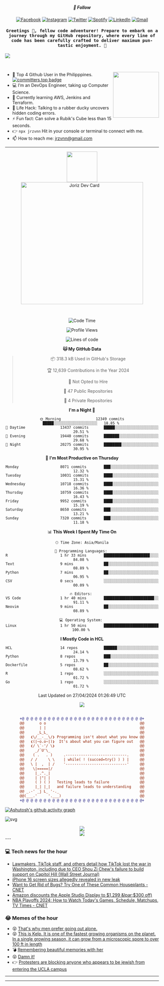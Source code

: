 <h5 align="center">💬 Follow</h5>
<div align="center">

[![Facebook](https://img.shields.io/badge/Facebook-%231877F2.svg?style=for-the-badge&logo=Facebook&logoColor=white)](https://www.facebook.com/Horisyo/)
[![Instagram](https://img.shields.io/badge/Instagram-%23E4405F.svg?style=for-the-badge&logo=Instagram&logoColor=white)](https://www.instagram.com/jrzvnn_/)
[![Twitter](https://img.shields.io/badge/Twitter-%231DA1F2.svg?style=for-the-badge&logo=Twitter&logoColor=white)](https://twitter.com/jrz_studies)
[![Spotify](https://img.shields.io/badge/Spotify-%231ED760.svg?style=for-the-badge&logo=Spotify&logoColor=white)](https://open.spotify.com/user/217td4qrc6mzqjodfalmzjpdi?si=b93099b9078c4ccb)
[![LinkedIn](https://img.shields.io/badge/LinkedIn-%230077B5.svg?style=for-the-badge&logo=LinkedIn&logoColor=white)](https://www.linkedin.com/in/jrz-vnn/)
[![Gmail](https://img.shields.io/badge/Gmail-D14836?style=for-the-badge&logo=gmail&logoColor=white)](mailto:jrzvnn@gmail.com)

</div>
<h4 align="center"><samp>Greetings 👋, fellow code adventurer! Prepare to embark on a journey through my GitHub repository, where every line of code has been carefully crafted to deliver maximum pun-tastic enjoyment. 🚀 </samp></h4>

<!--horizontal divider(gradiant)-->
<img src="https://user-images.githubusercontent.com/73097560/115834477-dbab4500-a447-11eb-908a-139a6edaec5c.gif">

&nbsp; 

<img align='right' src='https://github.com/Rishit-dagli/Rishit-dagli/blob/master/images/octocat-anime.gif' width='150"'>

- 🚀 Top 4 Github User in the Philipppines. [![committers.top badge](https://user-badge.committers.top/philippines/jrzvnn.svg)](https://user-badge.committers.top/philippines/USERNAME)
- 💻 I’m an DevOps Engineer, taking up Computer Science.
- 🤖 Currently learning AWS, Jenkins and Terraform.
- 🎯 Life Hack: Talking to a rubber ducky uncovers hidden coding errors.
- ⚡ Fun fact: Can solve a Rubik's Cube less than 15 seconds.
- 👉 `npx jrzvnn` Hit in your console or terminal to connect with me.
- 📫 How to reach me: jrzvnn@gmail.com

---

<!--🖼️OCTOCAT-->
<p align="center">

<img src="https://media.giphy.com/media/IP7sarl7C5lSFCw9rG/giphy.gif"  width="100px" height="100px">
<br />
<a href="https://app.daily.dev/jorizvillanueva"><img src="https://github.com/jrzvnn/jrzvnn/blob/main/devcard.svg" width="400" alt="Joriz Dev Card"/></a>
</p>

<br />
<div align="center">

<!--START_SECTION:waka-->
![Code Time](http://img.shields.io/badge/Code%20Time-250%20hrs%2038%20mins-blue)

![Profile Views](http://img.shields.io/badge/Profile%20Views-162-blue)

![Lines of code](https://img.shields.io/badge/From%20Hello%20World%20I%27ve%20Written-1.6%20million%20lines%20of%20code-blue)

**🐱 My GitHub Data** 

> 📦 318.3 kB Used in GitHub's Storage 
 > 
> 🏆 12,639 Contributions in the Year 2024
 > 
> 🚫 Not Opted to Hire
 > 
> 📜 47 Public Repositories 
 > 
> 🔑 4 Private Repositories 
 > 
**I'm a Night 🦉** 

```text
🌞 Morning                12349 commits       █████░░░░░░░░░░░░░░░░░░░░   18.85 % 
🌆 Daytime                13437 commits       █████░░░░░░░░░░░░░░░░░░░░   20.51 % 
🌃 Evening                19440 commits       ███████░░░░░░░░░░░░░░░░░░   29.68 % 
🌙 Night                  20275 commits       ████████░░░░░░░░░░░░░░░░░   30.95 % 
```
📅 **I'm Most Productive on Thursday** 

```text
Monday                   8071 commits        ███░░░░░░░░░░░░░░░░░░░░░░   12.32 % 
Tuesday                  10031 commits       ████░░░░░░░░░░░░░░░░░░░░░   15.31 % 
Wednesday                10718 commits       ████░░░░░░░░░░░░░░░░░░░░░   16.36 % 
Thursday                 10759 commits       ████░░░░░░░░░░░░░░░░░░░░░   16.43 % 
Friday                   9952 commits        ████░░░░░░░░░░░░░░░░░░░░░   15.19 % 
Saturday                 8650 commits        ███░░░░░░░░░░░░░░░░░░░░░░   13.21 % 
Sunday                   7320 commits        ███░░░░░░░░░░░░░░░░░░░░░░   11.18 % 
```


📊 **This Week I Spent My Time On** 

```text
🕑︎ Time Zone: Asia/Manila

💬 Programming Languages: 
R                        1 hr 33 mins        █████████████████████░░░░   84.08 % 
Text                     9 mins              ██░░░░░░░░░░░░░░░░░░░░░░░   08.89 % 
Python                   7 mins              ██░░░░░░░░░░░░░░░░░░░░░░░   06.95 % 
CSV                      0 secs              ░░░░░░░░░░░░░░░░░░░░░░░░░   00.09 % 

🔥 Editors: 
VS Code                  1 hr 40 mins        ███████████████████████░░   91.11 % 
Neovim                   9 mins              ██░░░░░░░░░░░░░░░░░░░░░░░   08.89 % 

💻 Operating System: 
Linux                    1 hr 50 mins        █████████████████████████   100.00 % 
```

**I Mostly Code in HCL** 

```text
HCL                      14 repos            ██████░░░░░░░░░░░░░░░░░░░   24.14 % 
Python                   8 repos             ███░░░░░░░░░░░░░░░░░░░░░░   13.79 % 
Dockerfile               5 repos             ██░░░░░░░░░░░░░░░░░░░░░░░   08.62 % 
R                        1 repo              ░░░░░░░░░░░░░░░░░░░░░░░░░   01.72 % 
Go                       1 repo              ░░░░░░░░░░░░░░░░░░░░░░░░░   01.72 % 
```




 Last Updated on 27/04/2024 01:26:49 UTC
<!--END_SECTION:waka-->

<img src="https://wakatime.com/share/@jrzvnn/70a4618c-7cd9-4016-b7b9-eabe75c837ee.svg">

<br />
<br />

```diff
+@ @ @ @ @ @ @ @ @ @ @ @ @ @ @ @ @ @ @ @ @ @ @ @ @ @ @ @+
@@       o o                                           @@
@@       | |                                           @@
@@      _L_L_                                          @@
@@   ❮\/__-__\/❯ Programming isn't about what you know @@
@@   ❮(|~o.o~|)❯  It's about what you can figure out   @@
@@   ❮/ \`-'/ \❯                                       @@
@@     _/`U'\_                                         @@
@@    ( .   . )     .----------------------------.     @@
@@   / /     \ \    | while( ! (succed=try() ) ) |     @@
@@   \ |  ,  | /    '----------------------------'     @@
@@    \|=====|/                                        @@
@@     |_.^._|                                         @@
@@     | |"| |                                         @@
@@     ( ) ( )   Testing leads to failure              @@
@@     |_| |_|   and failure leads to understanding    @@
@@ _.-' _j L_ '-._                                     @@
@@(___.'     '.___)                                    @@
+@ @ @ @ @ @ @ @ @ @ @ @ @ @ @ @ @ @ @ @ @ @ @ @ @ @ @ @+

```

</div>




[![Ashutosh's github activity graph](https://github-readme-activity-graph.vercel.app/graph?username=jrzvnn&theme=github-compact)](https://github.com/ashutosh00710/github-readme-activity-graph)


![svg](profile-3d-contrib/profile-night-green.svg)

<div align="center">
<img src="https://github.com/jrzvnn/jrzvnn/blob/output/github-snake-dark.svg">
</div>

<div align=center>
<img align=center src=https://metrics.lecoq.io/jrzvnn?template=classic&isocalendar=1&languages=1&achievements=1&base=header%2C%20activity%2C%20community%2C%20repositories%2C%20metadata&base.indepth=false&base.hireable=false&base.skip=false&isocalendar=false&isocalendar.duration=full-year&languages=false&languages.limit=8&languages.threshold=0%25&languages.other=false&languages.colors=github&languages.sections=most-used&languages.indepth=false&languages.analysis.timeout=15&languages.analysis.timeout.repositories=7.5&languages.categories=markup%2C%20programming&languages.recent.categories=markup%2C%20programming&languages.recent.load=300&languages.recent.days=14&achievements=false&achievements.threshold=C&achievements.secrets=true&achievements.display=detailed&achievements.limit=0&config.timezone=Asia%2FManila)
</div>
<div align="left">
---

### 💻 Tech news for the hour

<!-- TECH:START -->
 - [Lawmakers, TikTok staff, and others detail how TikTok lost the war in Washington, including due to CEO Shou Zi Chew&#39;s failure to build support on Capitol Hill &lpar;Wall Street Journal&rpar;](http://www.techmeme.com/240428/p6#a240428p6)
 - [iPhone 16 screen sizes allegedly revealed in new leak](https://appleinsider.com/articles/24/04/28/iphone-16-screen-sizes-allegedly-revealed-in-new-leak?utm_medium=rss)
 - [Want to Get Rid of Bugs? Try One of These Common Houseplants     - CNET](https://www.cnet.com/news/want-to-get-rid-of-bugs-try-one-of-these-common-houseplants/#ftag=CAD590a51e)
 - [Amazon discounts the Apple Studio Display to $1,299 &lpar;$300 off&rpar;](https://appleinsider.com/articles/24/04/28/amazon-discounts-the-apple-studio-display-to-1299-300-off?utm_medium=rss)
 - [NBA Playoffs 2024: How to Watch Today&#39;s Games, Schedule, Matchups, TV Times     - CNET](https://www.cnet.com/tech/services-and-software/nba-playoffs-2024-how-to-watch-schedule-matchups-tv-times/#ftag=CAD590a51e)<!-- TECH:END -->

### 😂 Memes of the hour

<!-- MEMES:START -->
 - 😝 [That&#39;s why men prefer going out alone.](http://9gag.com/gag/a7o5W5A)
 - 😝 [This is Kelp. It is one of the fastest growing organisms on the planet. In a single growing season, it can grow from a microscopic spore to over 100 ft in length](http://9gag.com/gag/a4P4QZm)
 - 💣 [Remembering beautiful memories with her](http://9gag.com/gag/aYQb4Bq)
 - 😝 [Damn it!](http://9gag.com/gag/a7o53qz)
 - 👉 [Protesters are blocking anyone who appears to be jewish from entering the UCLA campus](http://9gag.com/gag/adBN5YN)<!-- MEMES:END -->

---

---
